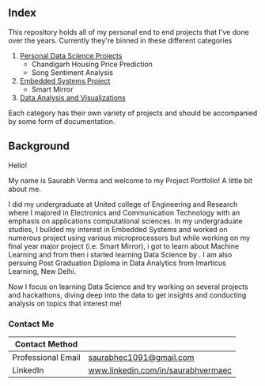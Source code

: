 ## Index

This repository holds all of my personal end to end projects that I've done over the years. Currently they're binned in these different categories

1. [Personal Data Science Projects](https://https://github.com/saurabhec1091/Data-Science-Projects)
    - Chandigarh Housing Price Prediction
    - Song Sentiment Analysis
2. [Embedded Systems Project](https://https://github.com/saurabhec1091/Data-Science-Projects)
    - Smart Mirror
3. [Data Analysis and Visualizations](https://https://github.com/saurabhec1091/Data-Science-Projects)

Each category has their own variety of projects and should be accompanied by some form of documentation. 

## Background

Hello! 

My name is Saurabh Verma and welcome to my Project Portfolio! A little bit about me. 

I did my undergraduate at United college of Engineering and Research where I majored in Electronics and Communication Technology with an emphasis on applications computational sciences. In my undergraduate studies, I builded my interest in Embedded Systems and worked on numerous project using various microprocessors but while working on my final year major project (i.e. Smart Mirror), i got to learn about Machine Learning and from then i started learning  Data Science by . I am also persuing Post Graduation Diploma in Data Analytics from Imarticus Learning, New Delhi.

Now I focus on learning Data Science and try working on several projects and hackathons, diving deep into the data to get insights and conducting analysis on topics that interest me!

### Contact Me

| Contact Method |  |
| --- | --- |
| Professional Email | saurabhec1091@gmail.com |
| LinkedIn | www.linkedin.com/in/saurabhvermaec |
